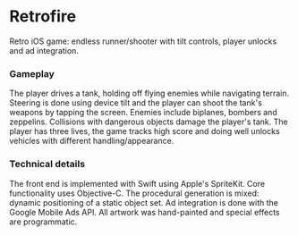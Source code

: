 # Retrofire

Retro iOS game: endless runner/shooter with tilt controls, player unlocks and ad integration.

### Gameplay
The player drives a tank, holding off flying enemies while navigating terrain.
Steering is done using device tilt and the player can shoot the tank's weapons by tapping the screen.
Enemies include biplanes, bombers and zeppelins.
Collisions with dangerous objects damage the player's tank.
The player has three lives, the game tracks high score and doing well unlocks vehicles with different handling/appearance.


### Technical details
The front end is implemented with Swift using Apple's SpriteKit.
Core functionality uses Objective-C.
The procedural generation is mixed: dynamic positioning of a static object set.
Ad integration is done with the Google Mobile Ads API.
All artwork was hand-painted and special effects are programmatic.
